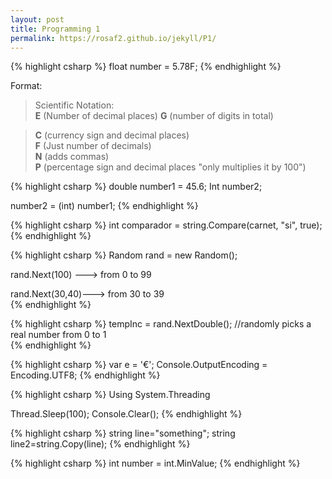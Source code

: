 ```yaml
---
layout: post
title: Programming 1
permalink: https://rosaf2.github.io/jekyll/P1/
---
```

{% highlight csharp %}
float number = 5.78F; 
{% endhighlight %}

Format:  
> Scientific Notation:  
**E** (Number of decimal places) **G** (number of digits in total)  

>**C** (currency sign and decimal places)  
**F** (Just number of decimals)  
**N** (adds commas)  
**P** (percentage sign and decimal places "only multiplies it by 100") 

 
{% highlight csharp %}
double number1 = 45.6; 
Int number2; 

number2 = (int) number1; 
{% endhighlight %}

 
{% highlight csharp %}
int comparador = string.Compare(carnet, "si", true); 
{% endhighlight %}

 
{% highlight csharp %}
Random rand = new Random(); 

rand.Next(100) ---> from 0 to 99 

rand.Next(30,40)--->  from 30 to 39  
{% endhighlight %}

{% highlight csharp %}
tempInc = rand.NextDouble();
//randomly picks a real number from 0 to 1  
{% endhighlight %}

{% highlight csharp %}
var e = '€'; 
Console.OutputEncoding = Encoding.UTF8; 
{% endhighlight %}

{% highlight csharp %}
Using System.Threading 

Thread.Sleep(100); 
Console.Clear(); 
{% endhighlight %}

 {% highlight csharp %}
string line="something"; 
string line2=string.Copy(line); 
{% endhighlight %}

 
{% highlight csharp %}
int number = int.MinValue;
{% endhighlight %}
